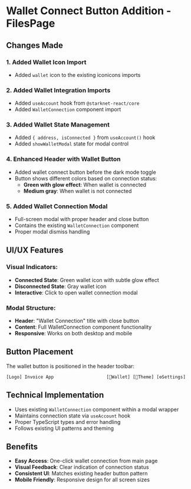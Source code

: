 # Wallet Connect Button Addition - FilesPage

## Changes Made

### 1. **Added Wallet Icon Import**
- Added `wallet` icon to the existing iconicons imports

### 2. **Added Wallet Integration Imports**
- Added `useAccount` hook from `@starknet-react/core`
- Added `WalletConnection` component import

### 3. **Added Wallet State Management**
- Added `{ address, isConnected }` from `useAccount()` hook
- Added `showWalletModal` state for modal control

### 4. **Enhanced Header with Wallet Button**
- Added wallet connect button before the dark mode toggle
- Button shows different colors based on connection status:
  - **Green with glow effect**: When wallet is connected
  - **Medium gray**: When wallet is not connected

### 5. **Added Wallet Connection Modal**
- Full-screen modal with proper header and close button
- Contains the existing `WalletConnection` component
- Proper modal dismiss handling

## UI/UX Features

### Visual Indicators:
- **Connected State**: Green wallet icon with subtle glow effect
- **Disconnected State**: Gray wallet icon
- **Interactive**: Click to open wallet connection modal

### Modal Structure:
- **Header**: "Wallet Connection" title with close button
- **Content**: Full WalletConnection component functionality
- **Responsive**: Works on both desktop and mobile

## Button Placement
The wallet button is positioned in the header toolbar:
```
[Logo] Invoice App                    [🔗Wallet] [🌙Theme] [⚙️Settings]
```

## Technical Implementation
- Uses existing `WalletConnection` component within a modal wrapper
- Maintains connection state via `useAccount` hook
- Proper TypeScript types and error handling
- Follows existing UI patterns and theming

## Benefits
- **Easy Access**: One-click wallet connection from main page
- **Visual Feedback**: Clear indication of connection status
- **Consistent UI**: Matches existing header button pattern
- **Mobile Friendly**: Responsive design for all screen sizes
